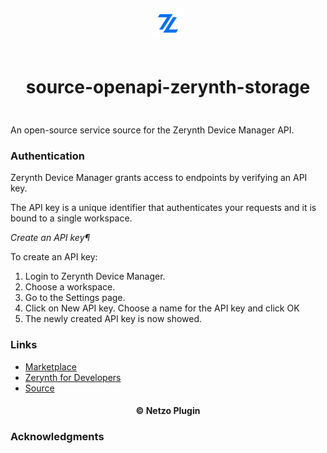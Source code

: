 <div align="center">
  <a href="https://netzo.io" target="_blank" >
    <img height="50" src="https://raw.githubusercontent.com/netzoio/netzo/main/plugins/sources/source-openapi-zerynth-storage/src/assets/icon.png" style="margin: 12px 0px" />
  </a>

  <h1 style="padding: 6px 0px 24px 0px">source-openapi-zerynth-storage</h1>
</div>

An open-source service source for the Zerynth Device Manager API.

### Authentication

Zerynth Device Manager grants access to endpoints by verifying an API key.

The API key is a unique identifier that authenticates your requests and it is bound to a single workspace.

*Create an API key¶*

To create an API key:

1. Login to Zerynth Device Manager.
2. Choose a workspace.
3. Go to the Settings page.
4. Click on New API key. Choose a name for the API key and click OK
5. The newly created API key is now showed.


### Links

- [Marketplace](https://app.netzo.io/marketplace/service-openapi-zerynth-device-manager)
- [Zerynth for Developers](https://docs.zerynth.com/latest/)
- [Source](https://docs.zerynth.com/latest/reference/api/zdm/)


<div align="center">
  <h4>© Netzo Plugin</h4>
</div>

### Acknowledgments
